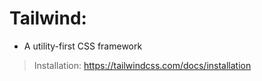 # Tailwind:
- A utility-first CSS framework
> Installation: https://tailwindcss.com/docs/installation
